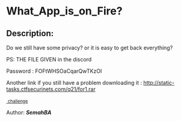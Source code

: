 
# What_App_is_on_Fire?
## Description:
Do we still have some privacy?
or it is easy to get back everything?

PS: THE FILE GIVEN in the discord 

Password : FOFtWHSOaCqarQwTKzOl

Another link if you still have a problem downloading it : http://static-tasks.ctfsecurinets.com/q21/for1.rar

<div class="row challenge-files text-center pb-3">
    <div class="col-md-4 col-sm-4 col-xs-12 file-button-wrapper d-block"><a class="btn btn-info btn-file mb-1 d-inline-block px-2 w-100 text-truncate" href="https://drive.google.com/file/d/13W2EP5G1ceFTMRLdaBU_6IiwhAgZlwLq/view?usp=sharing" target="_BLANK"><i class="fas fa-download"></i>&nbsp;<small>challenge</small></a>
    </div>
</div>


Author: **_SemahBA_**



